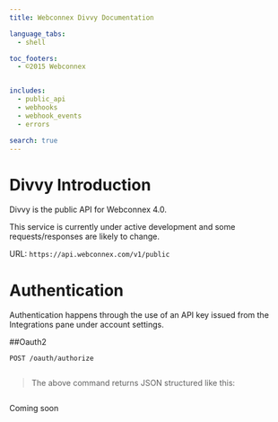 ```yaml
---
title: Webconnex Divvy Documentation

language_tabs:
  - shell

toc_footers:
  - ©2015 Webconnex


includes:
  - public_api
  - webhooks
  - webhook_events
  - errors

search: true
---
```


# Divvy Introduction

Divvy is the public API for Webconnex 4.0.

This service is currently under active development and some requests/responses are likely to change.

URL: `https://api.webconnex.com/v1/public`

# Authentication

Authentication happens through the use of an API key issued from the Integrations pane under account settings.


##Oauth2

`POST /oauth/authorize`

```shell

```
> The above command returns JSON structured like this:

```json
```

<aside class="notice">Coming soon</aside>
